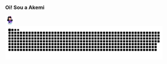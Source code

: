 ### Oi! Sou a Akemi 

![octodex](https://github.com/andressaakemih/andressaakemih/blob/main/octodexAkemi.png)
![Snake animation](https://github.com/andressaakemih/andressaakemih/blob/output/github-contribution-grid-snake.svg)

